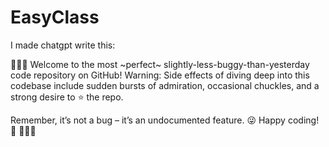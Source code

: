 # EasyClass

I made chatgpt write this:

👾👾👾
Welcome to the most ~perfect~ slightly-less-buggy-than-yesterday code repository on GitHub! 
Warning: Side effects of diving deep into this codebase include sudden bursts of admiration, occasional chuckles, and a strong desire to ⭐️ the repo.

Remember, it’s not a bug – it’s an undocumented feature. 😜
Happy coding! 🚀
👾👾👾
